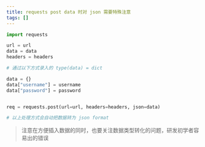 ```yaml
---
title: requests post data 时对 json 需要特殊注意
tags: []
---
```


```python
import requests

url = url
data = data
headers = headers

# 通过以下方式录入的 type(data) = dict

data = {}
data["username"] = username
data["password"] = password


req = requests.post(url=url, headers=headers, json=data)

# 以上处理方式会自动把数据转为 json format
```

> 注意在方便插入数据的同时，也要关注数据类型转化的问题，研发初学者容易出的错误
